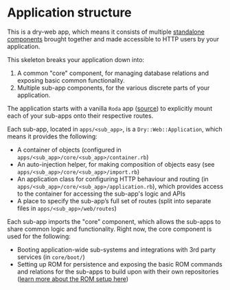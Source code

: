 # Application structure

This is a dry-web app, which means it consists of multiple [standalone components](http://dry-rb.org/gems/dry-component/) brought together and made accessible to HTTP users by your application.

This skeleton breaks your application down into:

1. A common "core" component, for managing database relations and exposing basic common functionality.
2. Multiple sub-app components, for the various discrete parts of your application.

The application starts with a vanilla `Roda` app ([source](/core/app_prototype/application.rb)) to explicitly mount each of your sub-apps onto their respective routes.

Each sub-app, located in `apps/<sub_app>`, is a `Dry::Web::Application`, which means it provides the following:

* A container of objects (configured in `apps/<sub_app>/core/<sub_app>/container.rb`)
* An auto-injection helper, for making composition of objects easy (see `apps/<sub_app>/core/<sub_app>/import.rb`)
* An application class for configuring HTTP behaviour and routing (in `apps/<sub_app>/core/<sub_app>/application.rb`), which provides access to the container for accessing the sub-app's logic and APIs
* A place to specify the sub-app’s full set of routes (split into separate files in `apps/<sub_app>/web/routes`)

Each sub-app imports the "core" component, which allows the sub-apps to share common logic and functionality. Right now, the core component is used for the following:

* Booting application-wide sub-systems and integrations with 3rd party services (in `core/boot/`)
* Setting up ROM for persistence and exposing the basic ROM commands and relations for the sub-apps to build upon with their own repositories ([learn more about the ROM setup here](rom.md))
